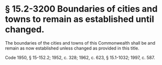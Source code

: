 # § 15.2-3200 Boundaries of cities and towns to remain as established until changed.

<p>The boundaries of the cities and towns of this Commonwealth shall be and remain as now established unless changed as provided in this title.</p><p>Code 1950, § 15-152.2; 1952, c. 328; 1962, c. 623, § 15.1-1032; 1997, c. 587.</p>